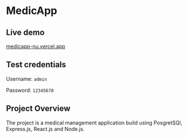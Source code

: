 # MedicApp

## Live demo

[medicapp-nu.vercel.app](https://medicapp-nu.vercel.app)

## Test credentials

Username: `admin`

Password: `12345678`

## Project Overview

The project is a medical management application build using PosgretSQl, Express.js, React.js and Node.js.
